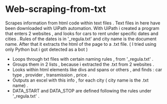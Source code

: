# Web-scraping-from-txt
Scrapes information from html code within text files . Text files in here have been downloaded with UiPath automation.
With UiPath i created a program that enters 2 websites , and looks for cars to rent under specific dates and cities . Rules of the dates is in '_regula.txt' and city name is the document name.
After that it extracts the html of the page to a .txt file.
( I tried using only Python but i got detected as a bot ) 



- Loops through txt files with certain naming rules , from '_regula.txt' . 
- Groups them in 2 lists , because i extracted the .txt from 2 websites .
- Looks within html elements like divs and spans or others , and finds : car type , provider , transmission , price .
- Outputs an excel with this info , for each city ( city name is the .txt name) .
- DATA_START and DATA_STOP are defined following the rules under '_regula.txt' .
